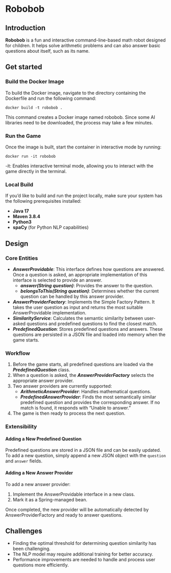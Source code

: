 # Robobob

## Introduction
**Robobob** is a fun and interactive command-line-based math robot designed for children. It helps solve arithmetic problems and can also answer basic questions about itself, such as its name.
## Get started
### Build the Docker Image
To build the Docker image, navigate to the directory containing the Dockerfile and run the following command:

    docker build -t robobob .

This command creates a Docker image named robobob. Since some AI libraries need to be downloaded, the process may take a few minutes.

### Run the Game
Once the image is built, start the container in interactive mode by running:

    docker run -it robobob

-it: Enables interactive terminal mode, allowing you to interact with the game directly in the terminal.

### Local Build
If you’d like to build and run the project locally, make sure your system has the following prerequisites installed:
- **Java 17**
- **Maven 3.8.4**
- **Python3**
- **spaCy** (for Python NLP capabilities)

## Design
### Core Entities
- ***AnswerProvidable***: This interface defines how questions are answered. Once a question is asked, an appropriate implementation of this interface is selected to provide an answer.
  - ***answer(String question)***: Provides the answer to the question.
  - ***belongsToThis(String question)***: Determines whether the current question can be handled by this answer provider.
- ***AnswerProviderFactory***: Implements the Simple Factory Pattern. It takes the user question as input and returns the most suitable AnswerProvidable implementation.
- ***SimilarityService***: Calculates the semantic similarity between user-asked questions and predefined questions to find the closest match.
- ***PredefinedQuestion***: Stores predefined questions and answers. These questions are persisted in a JSON file and loaded into memory when the game starts.

### Workflow
1. Before the game starts, all predefined questions are loaded via the ***PredefinedQuestion*** class.
2. When a question is asked, the ***AnswerProviderFactory*** selects the appropriate answer provider.
3. Two answer providers are currently supported:
   - ***ArithmeticAnswerProvider***: Handles mathematical questions.
   - ***PredefinedAnswerProvider***: Finds the most semantically similar predefined question and provides the corresponding answer. If no match is found, it responds with “Unable to answer.”
4. The game is then ready to process the next question.

### Extensibility
#### Adding a New Predefined Question
Predefined questions are stored in a JSON file and can be easily updated. To add a new question, simply append a new JSON object with the `question` and `answer` fields.
#### Adding a New Answer Provider
To add a new answer provider:
1. Implement the AnswerProvidable interface in a new class.
2. Mark it as a Spring-managed bean. 

Once completed, the new provider will be automatically detected by AnswerProviderFactory and ready to answer questions.

## Challenges
- Finding the optimal threshold for determining question similarity has been challenging.
- The NLP model may require additional training for better accuracy.
- Performance improvements are needed to handle and process user questions more efficiently.



    